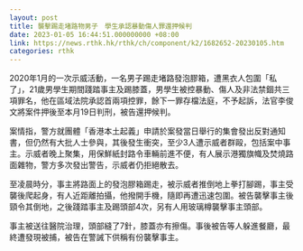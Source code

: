 ```yaml
---
layout: post
title: 襲擊踢走堵路物男子　學生承認暴動傷人罪還押候判
date: 2023-01-05 16:44:51.000000000 +08:00
link: https://news.rthk.hk/rthk/ch/component/k2/1682652-20230105.htm
categories: rthk
---
```


2020年1月的一次示威活動，一名男子踢走堵路發泡膠箱，遭黑衣人包圍「私了」，21歲男學生期間踐踏事主及踢膝蓋，男學生被控暴動、傷人及非法禁錮共三項罪名，他在區域法院承認首兩項控罪，餘下一罪存檔法庭，不予起訴，法官李俊文將案件押後至本月19日判刑，被告還押候判。

案情指，警方就團體「香港本土起義」申請於案發當日舉行的集會發出反對通知書，但仍然有大批人士參與，其後發生衝突，至少3人遭示威者群毆，包括案中事主。示威者晚上聚集，用保鮮紙封路令車輛前進不便，有人展示港獨旗幟及焚燒路面雜物，警方多次發出警告，示威者仍拒絕散去。

至凌晨時分，事主將路面上的發泡膠箱踢走，被示威者推倒地上拳打腳踢，事主受襲後爬起身，有人近距離拍攝，他撥開手機，隨即再遭迅速包圍。被告襲擊事主後頸令其倒地，之後踐踏事主及踢頭部4次，另有人用玻璃樽襲擊事主頭部。

事主被送往醫院治理，頭部縫了7針，膝蓋亦有擦傷。事後被告等人躲進餐廳，最終遭發現被捕，被告在警誡下供稱有份襲擊事主。
